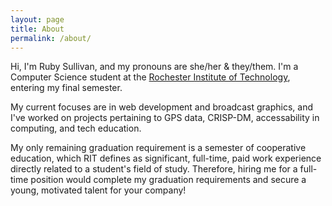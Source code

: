 ```yaml
---
layout: page
title: About
permalink: /about/
---
```


Hi, I'm Ruby Sullivan, and my pronouns are she/her & they/them. I'm a
Computer Science student at the [Rochester Institute of Technology][rit],
entering my final semester.

My current focuses are in web development and broadcast graphics, and I've
worked on projects pertaining to GPS data, CRISP-DM, accessability in
computing, and tech education.

My only remaining graduation requirement is a semester of cooperative
education, which RIT defines as significant, full-time, paid work experience
directly related to a student's field of study. Therefore, hiring me for a
full-time position would complete my graduation requirements and secure a
young, motivated talent for your company!

[rit]: https://rit.edu
